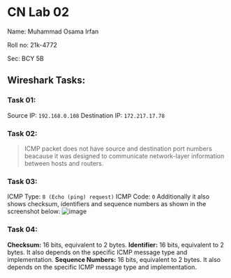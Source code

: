 # CN Lab 02
Name: Muhammad Osama Irfan

Roll no: 21k-4772

Sec: BCY 5B

## Wireshark Tasks:
### Task 01:
Source IP: `192.168.0.108`
Destination IP: `172.217.17.78`

### Task 02:
> ICMP packet does not have source and destination port numbers beacause it was designed to communicate network-layer information between hosts and routers.

### Task 03:
ICMP Type: `8 (Echo (ping) request)`
ICMP Code: `0`
Additionally it also shows checksum, identifiers and sequence numbers as shown in the screenshot below: 
![image](https://github.com/osamaairfan/Computer-Networks-Labs/assets/115397536/3d28909e-c863-41db-8968-c61345063a39)

### Task 04:
**Checksum:** 16 bits, equivalent to 2 bytes.
**Identifier:** 16 bits, equivalent to 2 bytes. It also depends on the specific ICMP message type and implementation.
**Sequence Numbers:** 16 bits, equivalent to 2 bytes. It also depends on the specific ICMP message type and implementation.
